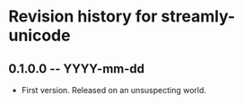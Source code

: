 # Revision history for streamly-unicode

## 0.1.0.0 -- YYYY-mm-dd

* First version. Released on an unsuspecting world.
